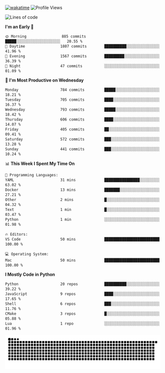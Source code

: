 [![wakatime](https://wakatime.com/badge/user/b920b284-3cde-4cd4-b72e-f7f22d050b16.svg)](https://wakatime.com/@b920b284-3cde-4cd4-b72e-f7f22d050b16)
![Profile Views](http://img.shields.io/badge/Profile%20Views-4586-blue)
<!--START_SECTION:waka-->
![Lines of code](https://img.shields.io/badge/From%20Hello%20World%20I%27ve%20Written-5.1%20million%20lines%20of%20code-blue)

**I'm an Early 🐤** 

```text
🌞 Morning                885 commits         █████░░░░░░░░░░░░░░░░░░░░   20.55 % 
🌆 Daytime                1807 commits        ██████████░░░░░░░░░░░░░░░   41.96 % 
🌃 Evening                1567 commits        █████████░░░░░░░░░░░░░░░░   36.39 % 
🌙 Night                  47 commits          ░░░░░░░░░░░░░░░░░░░░░░░░░   01.09 % 
```
📅 **I'm Most Productive on Wednesday** 

```text
Monday                   784 commits         █████░░░░░░░░░░░░░░░░░░░░   18.21 % 
Tuesday                  705 commits         ████░░░░░░░░░░░░░░░░░░░░░   16.37 % 
Wednesday                793 commits         █████░░░░░░░░░░░░░░░░░░░░   18.42 % 
Thursday                 606 commits         ████░░░░░░░░░░░░░░░░░░░░░   14.07 % 
Friday                   405 commits         ██░░░░░░░░░░░░░░░░░░░░░░░   09.41 % 
Saturday                 572 commits         ███░░░░░░░░░░░░░░░░░░░░░░   13.28 % 
Sunday                   441 commits         ███░░░░░░░░░░░░░░░░░░░░░░   10.24 % 
```


📊 **This Week I Spent My Time On** 

```text
💬 Programming Languages: 
YAML                     31 mins             ████████████████░░░░░░░░░   63.02 % 
Docker                   13 mins             ███████░░░░░░░░░░░░░░░░░░   27.21 % 
Other                    2 mins              █░░░░░░░░░░░░░░░░░░░░░░░░   04.32 % 
Text                     1 min               █░░░░░░░░░░░░░░░░░░░░░░░░   03.47 % 
Python                   1 min               ░░░░░░░░░░░░░░░░░░░░░░░░░   01.98 % 

🔥 Editors: 
VS Code                  50 mins             █████████████████████████   100.00 % 

💻 Operating System: 
Mac                      50 mins             █████████████████████████   100.00 % 
```

**I Mostly Code in Python** 

```text
Python                   20 repos            ██████████░░░░░░░░░░░░░░░   39.22 % 
JavaScript               9 repos             ████░░░░░░░░░░░░░░░░░░░░░   17.65 % 
Shell                    6 repos             ███░░░░░░░░░░░░░░░░░░░░░░   11.76 % 
CMake                    3 repos             █░░░░░░░░░░░░░░░░░░░░░░░░   05.88 % 
Lua                      1 repo              ░░░░░░░░░░░░░░░░░░░░░░░░░   01.96 % 
```




<!--END_SECTION:waka-->
![Snake animation](https://raw.githubusercontent.com/timmypidashev/timmypidashev/main/commits.svg)
